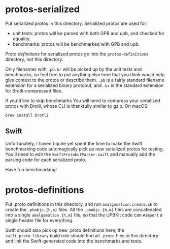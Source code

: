 # protos-serialized

Put serialized protos in this directory. Serialized protos are used for:

* unit tests: protos will be parsed with both GPB and upb, and checked for
  equality.
* benchmarks: protos will be benchmarked with GPB and upb.

Proto _definitions_ for serialized protos go into the `protos-definitions`
directory, not this directory.

Only filenames with `.pb.br` will be picked up by the unit tests and benchmarks,
so feel free to put anything else here that you think would help give context to
the protos or describe them. `.pb` is a fairly standard filename extension for a
serialized binary protobuf, and `.br` is the standard extension for
Brotli-compressed files.

If you'd like to skip benchmarks
You will need to compress your serialized protos with Brotli, whose CLI is
thankfully similar to gzip. On macOS:

```sh
brew install brotli
```

## Swift

Unfortunately, I haven't quite yet spent the time to make the Swift benchmarking
code automagically pick up new serialized protos for testing. You'll need to
edit the `SwiftProtobufParser.swift` and manually add the parsing code for each
serialized proto.

Have fun benchmarking!
# protos-definitions

Put .proto definitions in this directory, and run `amalgamation.create.sh` to
create the `.pbobjc.{h,m}` files. All the `.pbobjc.{h,m}` files are concatenated
into a single `amalgamation.{h,m}` file, so that the UPBKit code can `#import` a
single header file for everything.

Swift should also pick up new .proto definitions here; the `swift_proto_library`
build rule should find all `.proto` files in this directory and link the
Swift-generated code into the benchmarks and tests.
